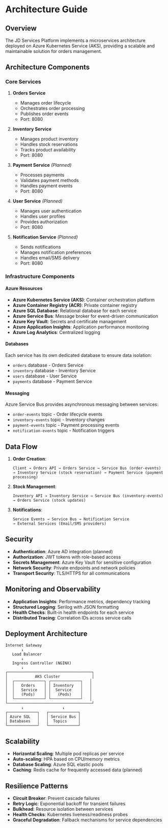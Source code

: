 # Architecture Guide

## Overview

The JD Services Platform implements a microservices architecture deployed on Azure Kubernetes Service (AKS), providing a scalable and maintainable solution for orders management.

## Architecture Components

### Core Services

1. **Orders Service**
   - Manages order lifecycle
   - Orchestrates order processing
   - Publishes order events
   - Port: 8080

2. **Inventory Service**
   - Manages product inventory
   - Handles stock reservations
   - Tracks product availability
   - Port: 8080

3. **Payment Service** *(Planned)*
   - Processes payments
   - Validates payment methods
   - Handles payment events
   - Port: 8080

4. **User Service** *(Planned)*
   - Manages user authentication
   - Handles user profiles
   - Provides authorization
   - Port: 8080

5. **Notification Service** *(Planned)*
   - Sends notifications
   - Manages notification preferences
   - Handles email/SMS delivery
   - Port: 8080

### Infrastructure Components

#### Azure Resources

- **Azure Kubernetes Service (AKS)**: Container orchestration platform
- **Azure Container Registry (ACR)**: Private container registry
- **Azure SQL Database**: Relational database for each service
- **Azure Service Bus**: Message broker for event-driven communication
- **Azure Key Vault**: Secrets and certificate management
- **Azure Application Insights**: Application performance monitoring
- **Azure Log Analytics**: Centralized logging

#### Databases

Each service has its own dedicated database to ensure data isolation:

- `orders` database - Orders Service
- `inventory` database - Inventory Service  
- `users` database - User Service
- `payments` database - Payment Service

#### Messaging

Azure Service Bus provides asynchronous messaging between services:

- `order-events` topic - Order lifecycle events
- `inventory-events` topic - Inventory changes
- `payment-events` topic - Payment processing events
- `notification-events` topic - Notification triggers

## Data Flow

1. **Order Creation**:
   ```
   Client → Orders API → Orders Service → Service Bus (order-events) 
   → Inventory Service (stock reservation) → Payment Service (payment processing)
   ```

2. **Stock Management**:
   ```
   Inventory API → Inventory Service → Service Bus (inventory-events)
   → Orders Service (stock updates)
   ```

3. **Notifications**:
   ```
   Service Events → Service Bus → Notification Service 
   → External Services (Email/SMS providers)
   ```

## Security

- **Authentication**: Azure AD integration (planned)
- **Authorization**: JWT tokens with role-based access
- **Secrets Management**: Azure Key Vault for sensitive configuration
- **Network Security**: Private endpoints and network policies
- **Transport Security**: TLS/HTTPS for all communications

## Monitoring and Observability

- **Application Insights**: Performance metrics, dependency tracking
- **Structured Logging**: Serilog with JSON formatting
- **Health Checks**: Built-in health endpoints for each service
- **Distributed Tracing**: Correlation IDs across service calls

## Deployment Architecture

```
Internet Gateway
       ↓
   Load Balancer
       ↓
   Ingress Controller (NGINX)
       ↓
┌─────────────────────────────────────┐
│            AKS Cluster              │
│  ┌─────────────┐ ┌─────────────┐   │
│  │   Orders    │ │ Inventory   │   │
│  │   Service   │ │  Service    │   │
│  │   (Pods)    │ │   (Pods)    │   │
│  └─────────────┘ └─────────────┘   │
└─────────────────────────────────────┘
       ↓                 ↓
┌─────────────┐   ┌─────────────┐
│ Azure SQL   │   │ Service Bus │
│ Databases   │   │  Topics     │
└─────────────┘   └─────────────┘
```

## Scalability

- **Horizontal Scaling**: Multiple pod replicas per service
- **Auto-scaling**: HPA based on CPU/memory metrics
- **Database Scaling**: Azure SQL elastic pools
- **Caching**: Redis cache for frequently accessed data (planned)

## Resilience Patterns

- **Circuit Breaker**: Prevent cascade failures
- **Retry Logic**: Exponential backoff for transient failures
- **Bulkhead**: Resource isolation between services
- **Health Checks**: Kubernetes liveness/readiness probes
- **Graceful Degradation**: Fallback mechanisms for service dependencies